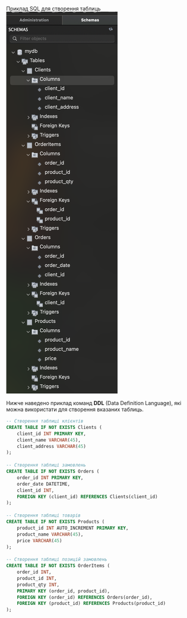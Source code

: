 Приклад SQL для створення таблиць
![Таблиці](images/db_tables.png)

Нижче наведено приклад команд **DDL** (Data Definition Language), які можна використати для створення вказаних таблиць.

```sql
-- Створення таблиці клієнтів
CREATE TABLE IF NOT EXISTS Clients (
    client_id INT PRIMARY KEY,
    client_name VARCHAR(45),
    client_address VARCHAR(45)
);

-- Створення таблиці замовлень
CREATE TABLE IF NOT EXISTS Orders (
    order_id INT PRIMARY KEY,
    order_date DATETIME,
    client_id INT,
    FOREIGN KEY (client_id) REFERENCES Clients(client_id)
);

-- Створення таблиці товарів
CREATE TABLE IF NOT EXISTS Products (
    product_id INT AUTO_INCREMENT PRIMARY KEY,
    product_name VARCHAR(45),
    price VARCHAR(45)
);

-- Створення таблиці позицій замовлень
CREATE TABLE IF NOT EXISTS OrderItems (
    order_id INT,
    product_id INT,
    product_qty INT,
    PRIMARY KEY (order_id, product_id),
    FOREIGN KEY (order_id) REFERENCES Orders(order_id),
    FOREIGN KEY (product_id) REFERENCES Products(product_id)
);